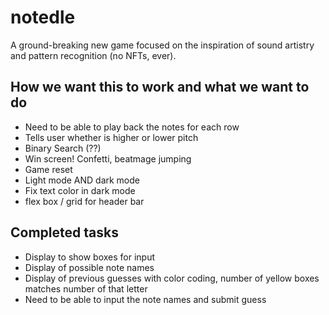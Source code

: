 # notedle
A ground-breaking new game focused on the inspiration of sound artistry and pattern recognition (no NFTs, ever).

## How we want this to work and what we want to do
- Need to be able to play back the notes for each row
- Tells user whether is higher or lower pitch
- Binary Search (??)
- Win screen! Confetti, beatmage jumping
- Game reset
- Light mode AND dark mode
- Fix text color in dark mode
- flex box / grid for header bar

## Completed tasks
- Display to show boxes for input
- Display of possible note names
- Display of previous guesses with color coding, number of yellow boxes matches number of that letter
- Need to be able to input the note names and submit guess